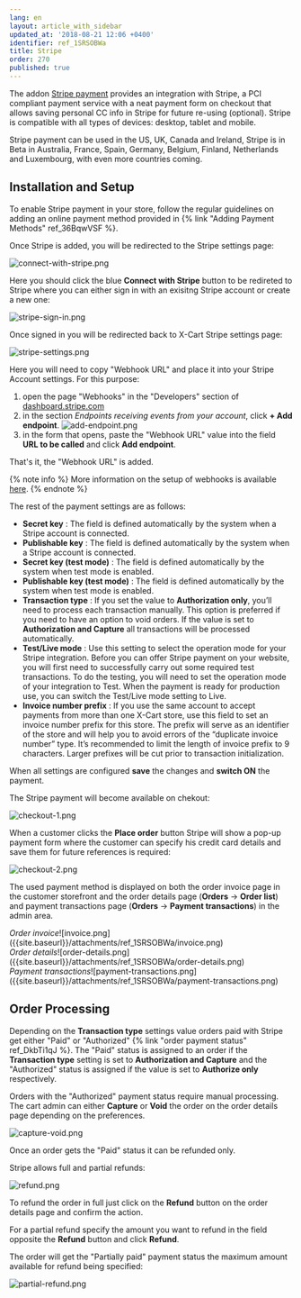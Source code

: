 ```yaml
---
lang: en
layout: article_with_sidebar
updated_at: '2018-08-21 12:06 +0400'
identifier: ref_1SRSOBWa
title: Stripe
order: 270
published: true
---
```

The addon [Stripe payment](https://market.x-cart.com/addons/stripe-payment-module.html "Stripe") provides an integration with Stripe, a PCI compliant payment service with a neat payment form on checkout that allows saving personal CC info in Stripe for future re-using (optional). Stripe is compatible with all types of devices: desktop, tablet and mobile. 

Stripe payment can be used in the US, UK, Canada and Ireland, Stripe is in Beta in Australia, France, Spain, Germany, Belgium, Finland, Netherlands and Luxembourg, with even more countries coming.

## Installation and Setup

To enable Stripe payment in your store, follow the regular guidelines on adding an online payment method provided in {% link "Adding Payment Methods" ref_36BqwVSF %}.

Once Stripe is added, you will be redirected to the Stripe settings page:

![connect-with-stripe.png]({{site.baseurl}}/attachments/ref_1SRSOBWa/connect-with-stripe.png)

Here you should click the blue **Connect with Stripe** button to be redireted to Stripe where you can either sign in with an exisitng Stripe account or create a new one:

![stripe-sign-in.png]({{site.baseurl}}/attachments/ref_1SRSOBWa/stripe-sign-in.png)

Once signed in you will be redirected back to X-Cart Stripe settings page:

![stripe-settings.png]({{site.baseurl}}/attachments/ref_1SRSOBWa/stripe-settings.png)

Here you will need to copy "Webhook URL" and place it into your Stripe Account settings. For this purpose: 
1. open the page "Webhooks" in the "Developers" section of [dashboard.stripe.com](https://dashboard.stripe.com/account/webhooks "Stripe")
2. in the section _Endpoints receiving events from your account_, click **+ Add endpoint**.
   ![add-endpoint.png]({{site.baseurl}}/attachments/ref_1SRSOBWa/add-endpoint.png)
3. in the form that opens, paste the "Webhook URL" value into the field **URL to be called** and click **Add endpoint**.

That's it, the "Webhook URL" is added.
   
{% note info %}
More information on the setup of webhooks is available [here](https://stripe.com/docs/webhooks#configuring-your-webhook-settings "Stripe").
{% endnote %}

The rest of the payment settings are as follows:
* **Secret key** : The field is defined automatically by the system when a Stripe account is connected.
* **Publishable key** : The field is defined automatically by the system when a Stripe account is connected.
* **Secret key (test mode)** : The field is defined automatically by the system when test mode is enabled.
* **Publishable key (test mode)** : The field is defined automatically by the system when test mode is enabled.
* **Transaction type** : If you set the value to **Authorization only**, you’ll need to process each transaction manually. This option is preferred if you need to have an option to void orders. If the value is set to **Authorization and Capture** all transactions will be processed automatically.
* **Test/Live mode** : Use this setting to select the operation mode for your Stripe integration. Before you can offer Stripe payment on your website, you will first need to successfully carry out some required test transactions. To do the testing, you will need to set the operation mode of your integration to Test. When the payment is ready for production use, you can switch the Test/Live mode setting to Live.
* **Invoice number prefix** : If you use the same account to accept payments from more than one X-Cart store, use this field to set an invoice number prefix for this store. The prefix will serve as an identifier of the store and will help you to avoid errors of the “duplicate invoice number” type. It’s recommended to limit the length of invoice prefix to 9 characters. Larger prefixes will be cut prior to transaction initialization.

When all settings are configured **save** the changes and **switch ON** the payment.

The Stripe payment will become available on chekout:

![checkout-1.png]({{site.baseurl}}/attachments/ref_1SRSOBWa/checkout-1.png)

When a customer clicks the **Place order** button Stripe will show a pop-up payment form where the customer can specify his credit card details and save them for future references is required:

![checkout-2.png]({{site.baseurl}}/attachments/ref_1SRSOBWa/checkout-2.png)

The used payment method is displayed on both the order invoice page in the customer storefront and the order details page (**Orders** -> **Order list**) and payment transactions page (**Orders** -> **Payment transactions**) in the admin area.

<div class="ui stackable three column grid">
  <div class="column" markdown="span"><i>Order invoice</i>![invoice.png]({{site.baseurl}}/attachments/ref_1SRSOBWa/invoice.png)</div>
  <div class="column" markdown="span"><i>Order details</i>![order-details.png]({{site.baseurl}}/attachments/ref_1SRSOBWa/order-details.png)</div>
  <div class="column" markdown="span"><i>Payment transactions</i>![payment-transactions.png]({{site.baseurl}}/attachments/ref_1SRSOBWa/payment-transactions.png)</div>
</div>

## Order Processing

Depending on the **Transaction type** settings value orders paid with Stripe get either "Paid" or "Authorized" {% link "order payment status" ref_DkbTi1qJ %}. The "Paid" status is assigned to an order if the **Transaction type** setting is set to **Authorization and Capture** and the "Authorized" status is assigned if the value is set to **Authorize only** respectively. 

Orders with the "Authorized" payment status require manual processing. The cart admin can either **Capture** or **Void** the order on the order details page depending on the preferences.

![capture-void.png]({{site.baseurl}}/attachments/ref_1SRSOBWa/capture-void.png)

Once an order gets the "Paid" status it can be refunded only. 

Stripe allows full and partial refunds:

![refund.png]({{site.baseurl}}/attachments/ref_1SRSOBWa/refund.png)

To refund the order in full just click on the **Refund** button on the order details page and confirm the action. 

For a partial refund specify the amount you want to refund in the field opposite the **Refund** button and click **Refund**. 

The order will get the "Partially paid" payment status the maximum amount available for refund being specified:

![partial-refund.png]({{site.baseurl}}/attachments/ref_1SRSOBWa/partial-refund.png)
